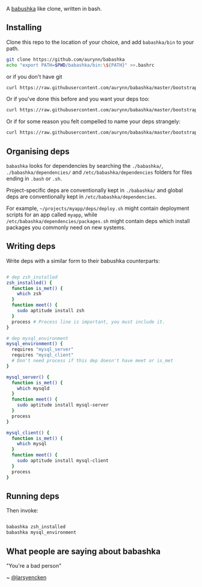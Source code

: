 A [babushka][1] like clone, written in bash.

## Installing

Clone this repo to the location of your choice, and add `babashka/bin` to your path.

```bash
git clone https://github.com/aurynn/babashka
echo "export PATH=$PWD/babashka/bin:\${PATH}" >>.bashrc
```

or if you don't have git

```bash
curl https://raw.githubusercontent.com/aurynn/babashka/master/bootstrap.sh | sh /dev/stdin
```

Or if you've done this before and you want your deps too:

```bash
curl https://raw.githubusercontent.com/aurynn/babashka/master/bootstrap.sh | sh /dev/stdin -u your_github_username
```

Or if for some reason you felt compelled to name your deps strangely:

```bash
curl https://raw.githubusercontent.com/aurynn/babashka/master/bootstrap.sh | sh /dev/stdin -u your_github_username -r strangely_named_repo
```

## Organising deps

`babashka` looks for dependencies by searching the `./babashka/`, `./babashka/dependencies/` and `/etc/babashka/dependencies` folders for files ending in `.bash` or `.sh`.

Project-specific deps are conventionally kept in `./babashka/` and global deps are conventionally kept in `/etc/babashka/dependencies`.

For example, `~/projects/myapp/deps/deploy.sh` might contain deployment scripts for an app called `myapp`, while `/etc/babashka/dependencies/packages.sh` might contain deps which install packages you commonly need on new systems.

## Writing deps

Write deps with a similar form to their babushka counterparts:

```bash

# dep zsh_installed
zsh_installed() {
  function is_met() {
    which zsh
  }
  function meet() {
    sudo aptitude install zsh
  }
  process # Process line is important, you must include it.
}

# dep mysql_environment
mysql_environment() {
  requires "mysql_server"
  requires "mysql_client"
  # Don't need process if this dep doesn't have meet or is_met
}

mysql_server() {
  function is_met() {
    which mysqld
  }
  function meet() {
    sudo aptitude install mysql-server
  }
  process
}

mysql_client() {
  function is_met() {
    which mysql
  }
  function meet() {
    sudo aptitude install mysql-client
  }
  process
}
```

## Running deps

Then invoke:

```bash

babashka zsh_installed
babashka mysql_environment
```

## What people are saying about babashka

"You're a bad person"

~ [@larsyencken](https://twitter.com/larsyencken)

[1]: https://babushka.me
